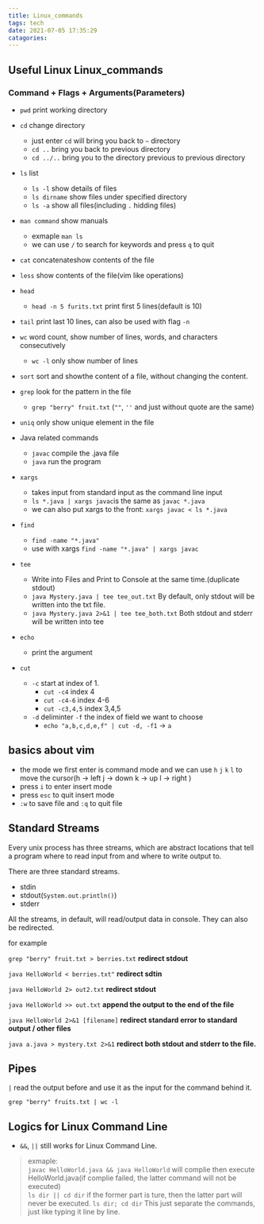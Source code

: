 ```yaml
---
title: Linux_commands
tags: tech
date: 2021-07-05 17:35:29
catagories:
---
```



## Useful Linux Linux_commands


### Command + Flags + Arguments(Parameters)

- `pwd` print working directory
  
- `cd` change directory
  - just enter `cd` will bring you back to `~` directory 
  - `cd ..` bring you back to previous directory
  - `cd ../..` bring you to the directory previous to previous directory
  
- `ls` list
  - `ls -l` show details of files
  - `ls dirname` show files under specified directory
  - `ls -a` show all files(including `.` hidding files)


-  `man command` show manuals
   -  exmaple `man ls` 
   -  we can use `/` to search for keywords and press `q` to quit

- `cat` concatenateshow contents of the file

- `less` show contents of the file(vim like operations)

- `head`
  - `head -n 5 furits.txt` print first 5 lines(default is 10)

- `tail` print last 10 lines, can also be used with flag `-n`

- `wc` word count, show number of lines, words, and characters consecutively
  - `wc -l` only show number of lines

- `sort` sort and showthe content of a file, without changing the content.
  
- `grep` look for the pattern in the file
  - `grep "berry" fruit.txt` (`""`, `''` and just without quote are the same)

- `uniq` only show unique element in the file

- Java related commands
  - `javac` compile the .java file
  - `java` run the program

- `xargs`
  * takes input from standard input as the command line input
  * `ls *.java | xargs javac`is the same as `javac *.java`
  * we can also put xargs to the front: `xargs javac < ls *.java`

- `find`
  * `find -name "*.java"`
  * use with xargs `find -name "*.java" | xargs javac`

- `tee`
  * Write into Files and Print to Console at the same time.(duplicate stdout)
  * `java Mystery.java | tee tee_out.txt` By default, only stdout will be written into the txt file.
  * `java Mystery.java 2>&1 | tee tee_both.txt` Both stdout and stderr will be written into tee

- `echo`
  - print the argument

- `cut`
  - `-c` start at index of 1.
    - `cut -c4`  index 4
    - `cut -c4-6` index 4-6
    - `cut -c3,4,5` index 3,4,5
  - `-d` deliminter `-f` the index of field we want to choose
    - `echo "a,b,c,d,e,f" | cut -d, -f1`  -> `a`

## basics about vim
- the mode we first enter is command mode and we can use `h` `j` `k` `l` to move the cursor(h -> left j -> down k -> up l -> right )
- press `i` to enter insert mode
- press `esc` to quit insert mode
- `:w` to save file and `:q` to quit file

## Standard Streams
  Every unix process has three streams, which are abstract locations that tell a program where to read input from and where to write output to.

  There are three standard streams.
  -  stdin
  -  stdout(`System.out.println()`)
  -  stderr
  
  All the streams, in default, will read/output data in console. They can also be redirected.
  
  for example 

  `grep "berry" fruit.txt > berries.txt` **redirect stdout**

  `java HelloWorld < berries.txt"` **redirect sdtin**

  `java HelloWorld 2> out2.txt` **redirect stdout**

  `java HelloWorld >> out.txt` **append the output to the end of the file**

  `java HelloWorld 2>&1 [filename]` **redirect standard error to standard output / other files**

  `java a.java > mystery.txt 2>&1` **redirect both stdout and stderr to the file.**

## Pipes
  `|` read the output before and use it as the input for the command behind it.

  `grep "berry" fruits.txt | wc -l`

## Logics for Linux Command Line

* `&&`, `||` still works for Linux Command Line.
> exmaple:  
> `javac HelloWorld.java && java HelloWorld` will complie then execute HelloWorld.java(if complie failed, the latter command will not be executed)  
> `ls dir || cd dir` if the former part is ture, then the latter part will never be executed.
> `ls dir; cd dir` This just separate the commands, just like typing it line by line.

## 


